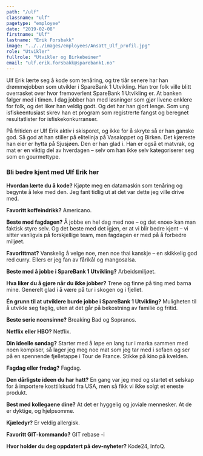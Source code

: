 ```yaml
---
path: "/ulf"
classname: "ulf"
pagetype: "employee"
date: "2019-02-08"
firstname: "Ulf"
lastname: "Erik Forsbakk"
image: "../../images/employees/Ansatt_Ulf_profil.jpg"
role: "Utvikler"
fullrole: "Utvikler og Birkebeiner"
email: "ulf.erik.forsbakk@sparebank1.no"
---
```


Ulf Erik lærte seg å kode som tenåring, og tre tiår senere har han drømmejobben som utvikler i SpareBank 1 Utvikling. Han tror folk ville blitt overrasket over hvor fremoverlent SpareBank 1 Utvikling er. At banken følger med i timen. I dag jobber han med løsninger som gjør livene enklere for folk, og det liker han veldig godt. Og det har han gjort lenge. Som ung isfiskeentusiast skrev han et program som registrerte fangst og beregnet resultatlister for isfiskekonkurranser.

På fritiden er Ulf Erik aktiv i skisporet, og ikke for å skryte så er han ganske god. Så god at han stiller på elitelinja på Vasaloppet og Birken. Det kjæreste han eier er hytta på Sjusjøen. Den er han glad i. Han er også et matvrak, og mat er en viktig del av hverdagen – selv om han ikke selv kategoriserer seg som en gourmettype.

### Bli bedre kjent med Ulf Erik her

<div class="info-content__questions">

**Hvordan lærte du å kode?**
Kjøpte meg en datamaskin som tenåring og begynte å leke med den. Jeg fant tidlig ut at det var dette jeg ville drive med.

**Favoritt koffeindrikk?**
Americano.

**Beste med fagdagen?**
Å jobbe en hel dag med noe – og det «noe» kan man faktisk styre selv. Og det beste med det igjen, er at vi blir bedre kjent – vi sitter vanligvis på forskjellige team, men fagdagen er med på å forbedre miljøet.

**Favorittmat?**
Vanskelig å velge noe, men noe thai kanskje – en skikkelig god red curry. Ellers er jeg fan av fårikål og mangosalsa.

**Beste med å jobbe i SpareBank 1 Utvikling?**
Arbeidsmiljøet.

**Hva liker du å gjøre når du ikke jobber?**
Trene og finne på ting med barna mine. Generelt glad i å være på tur i skogen og i fjellet.

**Én grunn til at utviklere burde jobbe i SpareBank 1 Utvikling?**
Muligheten til å utvikle seg faglig, uten at det går på bekostning av familie og fritid.

**Beste serie noensinne?**
Breaking Bad og Sopranos.

**Netflix eller HBO?**
Netflix.

**Din ideelle søndag?**
Starter med å løpe en lang tur i marka sammen med noen kompiser, så lager jeg meg noe mat som jeg tar med i sofaen og ser på en spennende fjelletappe i Tour de France. Stikke på kino på kvelden.

**Fagdag eller fredag?**
Fagdag.

**Den dårligste ideen du har hatt?**
En gang var jeg med og startet et selskap for å importere kosttilskudd fra USA, men så fikk vi ikke solgt et eneste produkt.

**Best med kollegaene dine?**
At det er hyggelig og joviale mennesker. At de er dyktige, og hjelpsomme.

**Kjæledyr?**
Er veldig allergisk.

**Favoritt GIT-kommando?**
GIT rebase -i

**Hvor holder du deg oppdatert på dev-nyheter?**
Kode24, InfoQ.

</div>